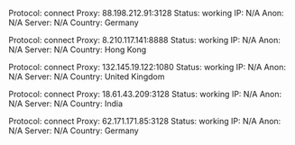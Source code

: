 Protocol: connect
Proxy: 88.198.212.91:3128
Status: working
IP: N/A
Anon: N/A
Server: N/A
Country: Germany

Protocol: connect
Proxy: 8.210.117.141:8888
Status: working
IP: N/A
Anon: N/A
Server: N/A
Country: Hong Kong

Protocol: connect
Proxy: 132.145.19.122:1080
Status: working
IP: N/A
Anon: N/A
Server: N/A
Country: United Kingdom

Protocol: connect
Proxy: 18.61.43.209:3128
Status: working
IP: N/A
Anon: N/A
Server: N/A
Country: India

Protocol: connect
Proxy: 62.171.171.85:3128
Status: working
IP: N/A
Anon: N/A
Server: N/A
Country: Germany

